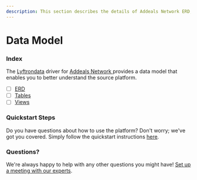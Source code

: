 ```yaml
---
description: This section describes the details of Addeals Network ERD, Tables, and Views.
---
```


# Data Model

### Index

The  [Lyftrondata](https://www.lyftrondata.com/) driver for [Addeals Network](https://www.lyftrondata.com/integration/addeals-network/)[ ](https://www.lyftrondata.com/integration/addeals-network/)provides a data model that enables you to better understand the source platform.

* [ ] [ERD](../../../marketing-analytics/addeals-network/data-model/erd.md)
* [ ] [Tables](../../../marketing-analytics/addeals-network/data-model/tables.md)
* [ ] [Views](../../../marketing-analytics/addeals-network/data-model/views.md)

### Quickstart Steps

Do you have questions about how to use the platform? Don't worry; we've got you covered. Simply follow the quickstart instructions [here](../../../../quickstart-steps.md).

### Questions? <a href="#questions" id="questions"></a>

We're always happy to help with any other questions you might have! [Set up a meeting with our experts](https://www.lyftrondata.com/book-a-meeting/).

